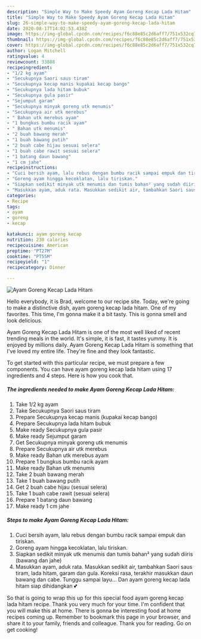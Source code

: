 ```yaml
---
description: "Simple Way to Make Speedy Ayam Goreng Kecap Lada Hitam"
title: "Simple Way to Make Speedy Ayam Goreng Kecap Lada Hitam"
slug: 26-simple-way-to-make-speedy-ayam-goreng-kecap-lada-hitam
date: 2020-08-17T14:02:53.438Z
image: https://img-global.cpcdn.com/recipes/f6c88e85c2d6aff7/751x532cq70/ayam-goreng-kecap-lada-hitam-foto-resep-utama.jpg
thumbnail: https://img-global.cpcdn.com/recipes/f6c88e85c2d6aff7/751x532cq70/ayam-goreng-kecap-lada-hitam-foto-resep-utama.jpg
cover: https://img-global.cpcdn.com/recipes/f6c88e85c2d6aff7/751x532cq70/ayam-goreng-kecap-lada-hitam-foto-resep-utama.jpg
author: Logan Mitchell
ratingvalue: 4
reviewcount: 33888
recipeingredient:
- "1/2 kg ayam"
- "Secukupnya Saori saus tiram"
- "Secukupnya kecap manis kupakai kecap bango"
- "Secukupnya lada hitam bubuk"
- "Secukupnya gula pasir"
- "Sejumput garam"
- "Secukupnya minyak goreng utk menumis"
- "Secukupnya air utk merebus"
- " Bahan utk merebus ayam"
- "1 bungkus bumbu racik ayam"
- " Bahan utk menumis"
- "2 buah bawang merah"
- "1 buah bawang putih"
- "2 buah cabe hijau sesuai selera"
- "1 buah cabe rawit sesuai selera"
- "1 batang daun bawang"
- "1 cm jahe"
recipeinstructions:
- "Cuci bersih ayam, lalu rebus dengan bumbu racik sampai empuk dan tiriskan."
- "Goreng ayam hingga kecoklatan, lalu tiriskan."
- "Siapkan sedikit minyak utk menumis dan tumis bahan² yang sudah diiris (bawang dan jahe)"
- "Masukkan ayam, aduk rata. Masukkan sedikit air, tambahkan Saori saus tiram, lada hitam, garam dan gula. Koreksi rasa, terakhir masukkan daun bawang dan cabe. Tunggu sampai layu... Dan ayam goreng kecap lada hitam siap dihidangkan 💕"
categories:
- Recipe
tags:
- ayam
- goreng
- kecap

katakunci: ayam goreng kecap 
nutrition: 230 calories
recipecuisine: American
preptime: "PT27M"
cooktime: "PT55M"
recipeyield: "1"
recipecategory: Dinner

---
```



![Ayam Goreng Kecap Lada Hitam](https://img-global.cpcdn.com/recipes/f6c88e85c2d6aff7/751x532cq70/ayam-goreng-kecap-lada-hitam-foto-resep-utama.jpg)

Hello everybody, it is Brad, welcome to our recipe site. Today, we're going to make a distinctive dish, ayam goreng kecap lada hitam. One of my favorites. This time, I'm gonna make it a bit tasty. This is gonna smell and look delicious.

Ayam Goreng Kecap Lada Hitam is one of the most well liked of recent trending meals in the world. It's simple, it is fast, it tastes yummy. It is enjoyed by millions daily. Ayam Goreng Kecap Lada Hitam is something that I've loved my entire life. They're fine and they look fantastic.




To get started with this particular recipe, we must prepare a few components. You can have ayam goreng kecap lada hitam using 17 ingredients and 4 steps. Here is how you cook that.

<!--inarticleads1-->

##### The ingredients needed to make Ayam Goreng Kecap Lada Hitam:

1. Take 1/2 kg ayam
1. Take Secukupnya Saori saus tiram
1. Prepare Secukupnya kecap manis (kupakai kecap bango)
1. Prepare Secukupnya lada hitam bubuk
1. Make ready Secukupnya gula pasir
1. Make ready Sejumput garam
1. Get Secukupnya minyak goreng utk menumis
1. Prepare Secukupnya air utk merebus
1. Make ready  Bahan utk merebus ayam
1. Prepare 1 bungkus bumbu racik ayam
1. Make ready  Bahan utk menumis
1. Take 2 buah bawang merah
1. Take 1 buah bawang putih
1. Get 2 buah cabe hijau (sesuai selera)
1. Take 1 buah cabe rawit (sesuai selera)
1. Prepare 1 batang daun bawang
1. Make ready 1 cm jahe




<!--inarticleads2-->

##### Steps to make Ayam Goreng Kecap Lada Hitam:

1. Cuci bersih ayam, lalu rebus dengan bumbu racik sampai empuk dan tiriskan.
1. Goreng ayam hingga kecoklatan, lalu tiriskan.
1. Siapkan sedikit minyak utk menumis dan tumis bahan² yang sudah diiris (bawang dan jahe)
1. Masukkan ayam, aduk rata. Masukkan sedikit air, tambahkan Saori saus tiram, lada hitam, garam dan gula. Koreksi rasa, terakhir masukkan daun bawang dan cabe. Tunggu sampai layu... Dan ayam goreng kecap lada hitam siap dihidangkan 💕




So that is going to wrap this up for this special food ayam goreng kecap lada hitam recipe. Thank you very much for your time. I'm confident that you will make this at home. There is gonna be interesting food at home recipes coming up. Remember to bookmark this page in your browser, and share it to your family, friends and colleague. Thank you for reading. Go on get cooking!
